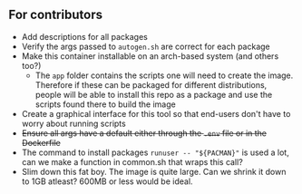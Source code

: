 ## For contributors

- Add descriptions for all packages
- Verify the args passed to `autogen.sh` are correct for each package
- Make this container installable on an arch-based system (and others too?)
    - The `app` folder contains the scripts one will need to create the image.
    Therefore if these can be packaged for different distributions, people will be able to install this repo as a package and use the scripts found there to build the image
- Create a graphical interface for this tool so that end-users don't have to worry about running scripts
- <s>Ensure all args have a default either through the `.env` file or in the Dockerfile</s>
- The command to install packages `runuser -- "${PACMAN}"` is used a lot, can we make a function in common.sh that wraps this call?
- Slim down this fat boy. The image is quite large. Can we shrink it down to 1GB atleast? 600MB or less would be ideal.
